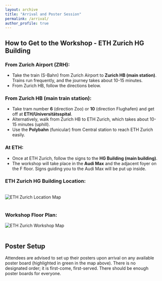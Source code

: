```yaml
---
layout: archive
title: "Arrival and Poster Session"
permalink: /arrival/
author_profile: true
---
```



  <h2>How to Get to the Workshop - ETH Zurich HG Building</h2>
  
  <div class="info">
      <h3>From Zurich Airport (ZRH):</h3>
      <ul>
          <li>Take the train (S-Bahn) from Zurich Airport to <strong>Zurich HB (main station)</strong>. Trains run frequently, and the journey takes about 10-15 minutes.</li>
          <li>From Zurich HB, follow the directions below.</li>
      </ul>
  </div>
  
  <div class="info">
      <h3>From Zurich HB (main train station):</h3>
      <ul>
          <li>Take tram number <strong>6</strong> (direction Zoo) or <strong>10</strong> (direction Flughafen) and get off at <strong>ETH/Universitätsspital</strong>.</li>
          <li>Alternatively, walk from Zurich HB to ETH Zurich, which takes about 10-15 minutes (uphill).</li>
          <li>Use the <strong>Polybahn</strong> (funicular) from Central station to reach ETH Zurich easily.</li>
      </ul>
  </div>

  <div class="info">
      <h3>At ETH:</h3>
      <ul>
          <li>Once at ETH Zurich, follow the signs to the <strong>HG Building (main building)</strong>.</li>
          <li>The workshop will take place in the <strong>Audi Max</strong> and the adjacent foyer on the F floor. Signs guiding you to the Audi Max will be put up inside.</li>
      </ul>
  </div>
  
  
  <div class="image-container">
      <h3>ETH Zurich HG Building Location:</h3>
    <br>
      <img src="https://mlbiocat.github.io/mlbiocat2025/files/main-map-eth.jpg" alt="ETH Zurich Location Map">
  </div>

  <br>

  <div class="image-container">
      <h3>Workshop Floor Plan:</h3>
      <img src="https://mlbiocat.github.io/mlbiocat2025/files/event-map-room-locatiojn-2.jpg" alt="ETH Zurich Workshop Map">
  </div>

  <br>
  
  <h2>Poster Setup</h2>
  <div class="info">
      <p>Attendees are advised to set up their posters upon arrival on any available poster board (highlighted in green in the map above). There is no designated order; it is first-come, first-served. There should be enough poster boards for everyone.</p>
  </div>

